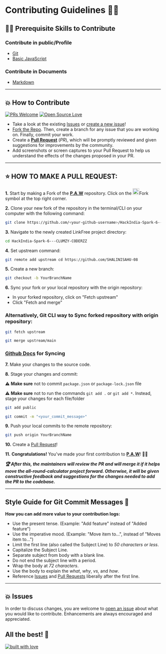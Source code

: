 # Contributing Guidelines 👨‍💻
## 👨‍💻 Prerequisite Skills to Contribute

### Contribute in public/Profile

- [Git](https://git-scm.com/) 
- [Basic JavaScript](https://developer.mozilla.org/en-US/docs/Web/JavaScript)

### Contribute in Documents

- [Markdown](https://www.markdownguide.org/basic-syntax/)

---
## 💥 How to Contribute

[![PRs Welcome](https://img.shields.io/badge/PRs-welcome-brightgreen.svg?style=flat-square)](https://github.com/SHIVANSH2208/HackIndia-Spark-6---CLUMZY-CODERZZ/pulls)
[![Open Source Love](https://badges.frapsoft.com/os/v1/open-source.png?v=103)](https://github.com/SHIVANSH2208/HackIndia-Spark-6---CLUMZY-CODERZZ)

- Take a look at the existing [Issues](https://github.com/SHIVANSH2208/HackIndia-Spark-6---CLUMZY-CODERZZ/issues) or [create a new issue](https://github.com/SHIVANSH2208/HackIndia-Spark-6---CLUMZY-CODERZZ/issues/new/choose)!
- [Fork the Repo](https://github.com/SHIVANSH2208/Indian-Tourism-Website). Then, create a branch for any issue that you are working on. Finally, commit your work.
- Create a **[Pull Request](https://github.com/SHIVANSH2208/HackIndia-Spark-6---CLUMZY-CODERZZ/compare)** (_PR_), which will be promptly reviewed and given suggestions for improvements by the community.
- Add screenshots or screen captures to your Pull Request to help us understand the effects of the changes proposed in your PR.


---
## ⭐ HOW TO MAKE A PULL REQUEST:

**1.** Start by making a Fork of the [**P.A.W**](https://github.com/SHIVANSH2208/HackIndia-Spark-6---CLUMZY-CODERZZ/) repository. Click on the <a href="https://github.com/SHIVANSH2208/HackIndia-Spark-6---CLUMZY-CODERZZ/fork"><img src="https://i.imgur.com/G4z1kEe.png" height="21" width="21"></a>Fork symbol at the top right corner.

**2.** Clone your new fork of the repository in the terminal/CLI on your computer with the following command:

```bash
git clone https://github.com/<your-github-username>/HackIndia-Spark-6---CLUMZY-CODERZZ
```

**3.** Navigate to the newly created LinkFree project directory:

```bash
cd HackIndia-Spark-6---CLUMZY-CODERZZ
```

**4.** Set upstream command:

```bash
git remote add upstream cd https://github.com/SHALINISAHU-08
```

**5.** Create a new branch:

```bash
git checkout -b YourBranchName
```

**6.** Sync your fork or your local repository with the origin repository:

- In your forked repository, click on "Fetch upstream"
- Click "Fetch and merge"

### Alternatively, Git CLI way to Sync forked repository with origin repository:

```bash
git fetch upstream
```

```bash
git merge upstream/main
```

### [Github Docs](https://docs.github.com/en/github/collaborating-with-pull-requests/addressing-merge-conflicts/resolving-a-merge-conflict-on-github) for Syncing

**7.** Make your changes to the source code.

**8.** Stage your changes and commit:

⚠️ **Make sure** not to commit `package.json` or `package-lock.json` file

⚠️ **Make sure** not to run the commands `git add .` or `git add *`. Instead, stage your changes for each file/folder

```bash
git add public
```

```bash
git commit -m "<your_commit_message>"
```

**9.** Push your local commits to the remote repository:

```bash
git push origin YourBranchName
```

**10.** Create a [Pull Request](https://help.github.com/en/github/collaborating-with-issues-and-pull-requests/creating-a-pull-request)!

**11.** **Congratulations!** You've made your first contribution to [**P.A.W**](https://github.com/SHIVANSH2208/HackIndia-Spark-6---CLUMZY-CODERZZ/graphs/contributors)! 🙌🏼

**_:trophy: After this, the maintainers will review the PR and will merge it if it helps move the all-round-calculator project forward. Otherwise, it will be given constructive feedback and suggestions for the changes needed to add the PR to the codebase._**

---

## Style Guide for Git Commit Messages :memo:

**How you can add more value to your contribution logs:**

- Use the present tense. (Example: "Add feature" instead of "Added feature")
- Use the imperative mood. (Example: "Move item to...", instead of "Moves item to...")
- Limit the first line (also called the Subject Line) to _50 characters or less_.
- Capitalize the Subject Line.
- Separate subject from body with a blank line.
- Do not end the subject line with a period.
- Wrap the body at _72 characters_.
- Use the body to explain the _what_, _why_, _vs_, and _how_.
- Reference [Issues](https://github.com/SHIVANSH2208/HackIndia-Spark-6---CLUMZY-CODERZZ/issues) and [Pull Requests](https://github.com/SHIVANSH2208/HackIndia-Spark-6---CLUMZY-CODERZZ/pulls) liberally after the first line.

---
## 💥 Issues

In order to discuss changes, you are welcome to [open an issue](https://github.com/SHIVANSH2208/HackIndia-Spark-6---CLUMZY-CODERZZ/issues/new/choose) about what you would like to contribute. Enhancements are always encouraged and appreciated.

## All the best! 🥇

[![built with love](https://forthebadge.com/images/badges/built-with-love.svg)](https://github.com/SHIVANSH2208)